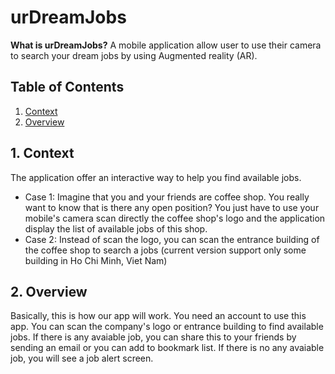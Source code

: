 urDreamJobs
==============================

**What is urDreamJobs?**
A mobile application allow user to use their camera to search your dream jobs by using Augmented reality (AR).


## Table of Contents

1. [Context](#1-context)
2. [Overview](#2-overview)


## 1. Context

The application offer an interactive way to help you find available jobs. 
 - Case 1: Imagine that you and your friends are coffee shop. You really want to know that is there any open position? You just have to use your mobile's camera scan directly the coffee shop's logo and the application display the list of available jobs of this shop.
 - Case 2: Instead of scan the logo, you can scan the entrance building of the coffee shop to search a jobs (current version support only some building in Ho Chi Minh, Viet Nam)


## 2. Overview

Basically, this is how our app will work.
You need an account to use this app.
You can scan the company's logo or entrance building to find available jobs.
If there is any avaiable job, you can share this to your friends by sending an email or you can add to bookmark list.
If there is no any avaiable job, you will see a job alert screen.  

